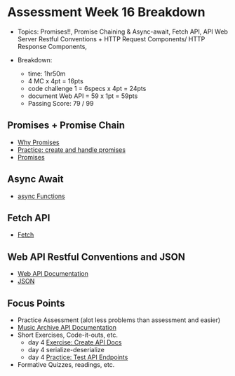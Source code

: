 # Assessment Week 16 Breakdown
- Topics: Promises!!, Promise Chaining & Async-await, Fetch API,  API Web Server Restful Conventions + HTTP Request Components/ HTTP Response Components,

- Breakdown:
  - time: 1hr50m
  - 4 MC x 4pt = 16pts 
  - code challenge 1 = 6specs x 4pt = 24pts
  - document Web API = 59 x 1pt = 59pts
  - Passing Score: 79 / 99

## Promises + Promise Chain
- [Why Promises](https://open.appacademy.io/learn/js-py---pt-apr-2022-online/week-16---apis--promises--and-deployment/why-promises-)
- [Practice: create and handle promises](https://open.appacademy.io/learn/js-py---pt-apr-2022-online/week-16---apis--promises--and-deployment/practice--create-and-handle-promises)
- [Promises](https://open.appacademy.io/learn/js-py---pt-apr-2022-online/week-16---apis--promises--and-deployment/promises)

## Async Await
- [async Functions](https://open.appacademy.io/learn/js-py---pt-apr-2022-online/week-16---apis--promises--and-deployment/async-functions)

## Fetch API
- [Fetch](https://open.appacademy.io/learn/js-py---pt-apr-2022-online/week-16---apis--promises--and-deployment/fetch)

##  Web API Restful Conventions and JSON 
- [Web API Documentation](https://open.appacademy.io/learn/js-py---pt-apr-2022-online/week-16---apis--promises--and-deployment/api-documentation)
- [JSON](https://open.appacademy.io/learn/js-py---pt-apr-2022-online/week-16---apis--promises--and-deployment/json--review-)

## Focus Points
- Practice Assessment (alot less problems than assessment and easier)
- [Music Archive API Documentation](https://open.appacademy.io/learn/js-py---pt-apr-2022-online/week-16---apis--promises--and-deployment/music-archive-api-docs-long-practice)
- Short Exercises, Code-it-outs, etc.
  - day 4 [Exercise: Create API Docs](https://open.appacademy.io/learn/js-py---pt-apr-2022-online/week-16---apis--promises--and-deployment/exercise--create-api-documentation)
  - day 4 serialize-deserialize 
  - day 4 [Practice: Test API Endpoints](https://open.appacademy.io/learn/js-py---pt-apr-2022-online/week-16---apis--promises--and-deployment/practice--test-api-endpoints)
- Formative Quizzes, readings, etc.